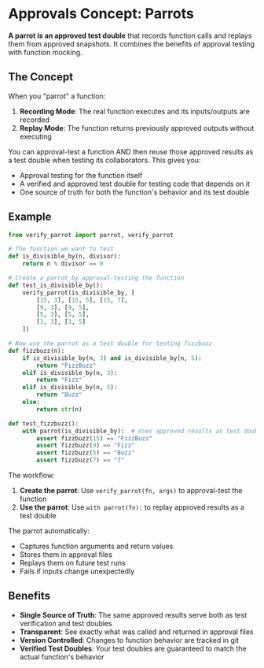 # Approvals Concept: Parrots

**A parrot is an approved test double** that records function calls and replays them from approved snapshots. It combines the benefits of approval testing with function mocking.

## The Concept

When you "parrot" a function:
1. **Recording Mode**: The real function executes and its inputs/outputs are recorded
2. **Replay Mode**: The function returns previously approved outputs without executing

You can approval-test a function AND then reuse those approved results as a test double when testing its collaborators. This gives you:
- Approval testing for the function itself
- A verified and approved test double for testing code that depends on it
- One source of truth for both the function's behavior and its test double

## Example

```python
from verify_parrot import parrot, verify_parrot

# The function we want to test
def is_divisible_by(n, divisor):
    return n % divisor == 0

# Create a parrot by approval-testing the function
def test_is_divisible_by():
    verify_parrot(is_divisible_by, [
        [15, 3], [15, 5], [15, 7],
        [9, 3], [9, 5],
        [5, 3], [5, 5],
        [3, 3], [3, 5]
    ])

# Now use the parrot as a test double for testing fizzbuzz
def fizzbuzz(n):
    if is_divisible_by(n, 3) and is_divisible_by(n, 5):
        return "FizzBuzz"
    elif is_divisible_by(n, 3):
        return "Fizz"
    elif is_divisible_by(n, 5):
        return "Buzz"
    else:
        return str(n)

def test_fizzbuzz():
    with parrot(is_divisible_by):  # Uses approved results as test double
        assert fizzbuzz(15) == "FizzBuzz"
        assert fizzbuzz(9) == "Fizz"
        assert fizzbuzz(5) == "Buzz"
        assert fizzbuzz(7) == "7"
```

The workflow:
1. **Create the parrot**: Use `verify_parrot(fn, args)` to approval-test the function
2. **Use the parrot**: Use `with parrot(fn):` to replay approved results as a test double

The parrot automatically:
- Captures function arguments and return values
- Stores them in approval files
- Replays them on future test runs
- Fails if inputs change unexpectedly

## Benefits

- **Single Source of Truth**: The same approved results serve both as test verification and test doubles
- **Transparent**: See exactly what was called and returned in approval files
- **Version Controlled**: Changes to function behavior are tracked in git
- **Verified Test Doubles**: Your test doubles are guaranteed to match the actual function's behavior